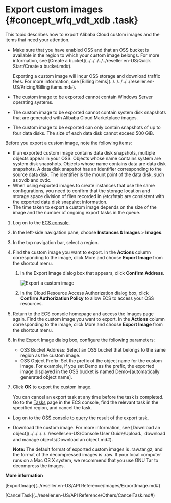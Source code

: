 # Export custom images {#concept_wfq_vdt_xdb .task}

This topic describes how to export Alibaba Cloud custom images and the items that need your attention.

-   Make sure that you have enabled OSS and that an OSS bucket is available in the region to which your custom image belongs. For more information, see [Create a bucket](../../../../../reseller.en-US/Quick Start/Create a bucket.md#).

    Exporting a custom image will incur OSS storage and download traffic fees. For more information, see [Billing items](../../../../../reseller.en-US/Pricing/Billing items.md#).

-   The custom image to be exported cannot contain Windows Server operating systems.
-   The custom image to be exported cannot contain system disk snapshots that are generated with Alibaba Cloud Marketplace images.
-   The custom image to be exported can only contain snapshots of up to four data disks. The size of each data disk cannot exceed 500 GiB.

Before you export a custom image, note the following items:

-   If an exported custom image contains data disk snapshots, multiple objects appear in your OSS. Objects whose name contains system are system disk snapshots. Objects whose name contains data are data disk snapshots. A data disk snapshot has an identifier corresponding to the source data disk. The identifier is the mount point of the data disk, such as xvdb and xvdc.
-   When using exported images to create instances that use the same configurations, you need to confirm that the storage location and storage space division of files recorded in /etc/fstab are consistent with the exported data disk snapshot information.
-   The time taken to export a custom image depends on the size of the image and the number of ongoing export tasks in the queue.

1.  Log on to the [ECS console](https://partners-intl.console.aliyun.com/#/ecs).
2.  In the left-side navigation pane, choose **Instances & Images** \> **Images**.
3.  In the top navigation bar, select a region.
4.  Find the custom image you want to export. In the **Actions** column corresponding to the image, click More and choose **Export Image** from the shortcut menu. 
    1.  In the Export Image dialog box that appears, click **Confirm Address**. 

        ![Export a custom image](http://static-aliyun-doc.oss-cn-hangzhou.aliyuncs.com/assets/img/9712/15674785004655_en-US.png)

    2.  In the Cloud Resource Access Authorization dialog box, click **Confirm Authorization Policy** to allow ECS to access your OSS resources.
5.  Return to the ECS console homepage and access the Images page again. Find the custom image you want to export. In the **Actions** column corresponding to the image, click More and choose **Export Image** from the shortcut menu.
6.  In the Export Image dialog box, configure the following parameters: 
    -   OSS Bucket Address: Select an OSS bucket that belongs to the same region as the custom image.
    -   OSS Object Prefix: Set the prefix of the object name for the custom image. For example, if you set Demo as the prefix, the exported image displayed in the OSS bucket is named Demo-\[automatically generated object name\].
7.  Click **OK** to export the custom image. 

    You can cancel an export task at any time before the task is completed. Go to the [Tasks](https://partners-intl.console.aliyun.com/#/ecs/task/region/cn-qingdao) page in the ECS console, find the relevant task in the specified region, and cancel the task.


-   Log on to the [OSS console](https://partners-intl.console.aliyun.com/#/oss) to query the result of the export task.
-   Download the custom image. For more information, see [Download an object](../../../../../reseller.en-US/Console User Guide/Upload、download and manage objects/Download an object.md#).

    **Note:** The default format of exported custom images is .raw.tar.gz, and the format of the decompressed images is .raw. If your local computer runs on a Mac OS X system, we recommend that you use GNU Tar to decompress the images.


**More information**  


[ExportImage](../reseller.en-US/API Reference/Images/ExportImage.md#)

[CancelTask](../reseller.en-US/API Reference/Others/CancelTask.md#)


